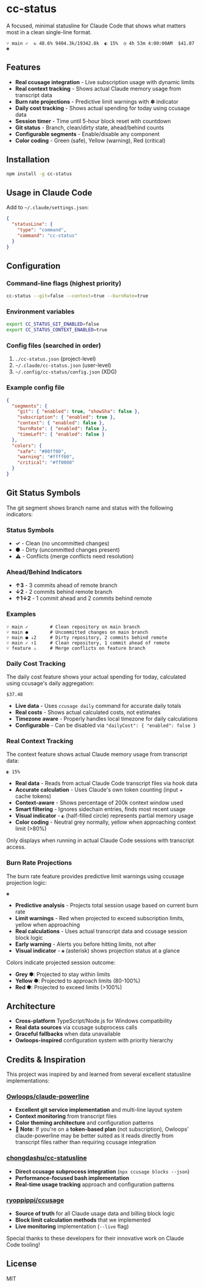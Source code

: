 # cc-status

A focused, minimal statusline for Claude Code that shows what matters most in a clean single-line format.

```
⑂ main ✓  ↻ 48.6% 9404.3k/19342.8k  ◐ 15%  ◷ 4h 53m 4:00:00AM  $41.07  ✽
```

## Features

- **Real ccusage integration** - Live subscription usage with dynamic limits  
- **Real context tracking** - Shows actual Claude memory usage from transcript data
- **Burn rate projections** - Predictive limit warnings with ✽ indicator
- **Daily cost tracking** - Shows actual spending for today using ccusage data
- **Session timer** - Time until 5-hour block reset with countdown
- **Git status** - Branch, clean/dirty state, ahead/behind counts
- **Configurable segments** - Enable/disable any component
- **Color coding** - Green (safe), Yellow (warning), Red (critical)

## Installation

```bash
npm install -g cc-status
```

## Usage in Claude Code

Add to `~/.claude/settings.json`:

```json
{
  "statusLine": {
    "type": "command",
    "command": "cc-status"
  }
}
```

## Configuration

### Command-line flags (highest priority)
```bash
cc-status --git=false --context=true --burnRate=true
```

### Environment variables
```bash
export CC_STATUS_GIT_ENABLED=false
export CC_STATUS_CONTEXT_ENABLED=true
```

### Config files (searched in order)
1. `./cc-status.json` (project-level)
2. `~/.claude/cc-status.json` (user-level)
3. `~/.config/cc-status/config.json` (XDG)

### Example config file
```json
{
  "segments": {
    "git": { "enabled": true, "showSha": false },
    "subscription": { "enabled": true },
    "context": { "enabled": false },
    "burnRate": { "enabled": false },
    "timeLeft": { "enabled": false }
  },
  "colors": {
    "safe": "#00ff00",
    "warning": "#ffff00",
    "critical": "#ff0000"
  }
}
```

## Git Status Symbols

The git segment shows branch name and status with the following indicators:

### Status Symbols
- **✓** - Clean (no uncommitted changes)
- **●** - Dirty (uncommitted changes present)
- **⚠** - Conflicts (merge conflicts need resolution)

### Ahead/Behind Indicators
- **↑3** - 3 commits ahead of remote branch
- **↓2** - 2 commits behind remote branch  
- **↑1↓2** - 1 commit ahead and 2 commits behind remote

### Examples
```
⑂ main ✓        # Clean repository on main branch
⑂ main ●        # Uncommitted changes on main branch
⑂ main ● ↓2     # Dirty repository, 2 commits behind remote
⑂ main ✓ ↑1     # Clean repository, 1 commit ahead of remote
⑂ feature ⚠     # Merge conflicts on feature branch
```

### Daily Cost Tracking

The daily cost feature shows your actual spending for today, calculated using ccusage's daily aggregation:

```
$37.48
```

- **Live data** - Uses `ccusage daily` command for accurate daily totals
- **Real costs** - Shows actual calculated costs, not estimates  
- **Timezone aware** - Properly handles local timezone for daily calculations
- **Configurable** - Can be disabled via `"dailyCost": { "enabled": false }`

### Real Context Tracking

The context feature shows actual Claude memory usage from transcript data:

```
◐ 15%
```

- **Real data** - Reads from actual Claude Code transcript files via hook data
- **Accurate calculation** - Uses Claude's own token counting (input + cache tokens)
- **Context-aware** - Shows percentage of 200k context window used
- **Smart filtering** - Ignores sidechain entries, finds most recent usage
- **Visual indicator** - `◐` (half-filled circle) represents partial memory usage
- **Color coding** - Neutral grey normally, yellow when approaching context limit (>80%)

Only displays when running in actual Claude Code sessions with transcript access.

### Burn Rate Projections

The burn rate feature provides predictive limit warnings using ccusage projection logic:

```
✽
```

- **Predictive analysis** - Projects total session usage based on current burn rate
- **Limit warnings** - Red when projected to exceed subscription limits, yellow when approaching
- **Real calculations** - Uses actual transcript data and ccusage session block logic
- **Early warning** - Alerts you before hitting limits, not after
- **Visual indicator** - `✽` (asterisk) shows projection status at a glance

Colors indicate projected session outcome:
- **Grey ✽**: Projected to stay within limits
- **Yellow ✽**: Projected to approach limits (80-100%)  
- **Red ✽**: Projected to exceed limits (>100%)

## Architecture

- **Cross-platform** TypeScript/Node.js for Windows compatibility
- **Real data sources** via ccusage subprocess calls
- **Graceful fallbacks** when data unavailable
- **Owloops-inspired** configuration system with priority hierarchy

## Credits & Inspiration

This project was inspired by and learned from several excellent statusline implementations:

### [Owloops/claude-powerline](https://github.com/Owloops/claude-powerline)
- **Excellent git service implementation** and multi-line layout system
- **Context monitoring** from transcript files  
- **Color theming architecture** and configuration patterns
- **📝 Note**: If you're on a **token-based plan** (not subscription), Owloops' claude-powerline may be better suited as it reads directly from transcript files rather than requiring ccusage integration

### [chongdashu/cc-statusline](https://github.com/chongdashu/cc-statusline)  
- **Direct ccusage subprocess integration** (`npx ccusage blocks --json`)
- **Performance-focused bash implementation**
- **Real-time usage tracking** approach and configuration patterns

### [ryoppippi/ccusage](https://github.com/ryoppippi/ccusage)
- **Source of truth** for all Claude usage data and billing block logic
- **Block limit calculation methods** that we implemented
- **Live monitoring** implementation (`--live` flag)

Special thanks to these developers for their innovative work on Claude Code tooling!

## License

MIT